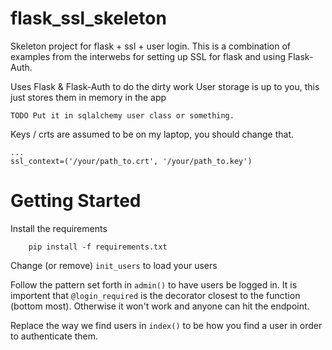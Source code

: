 flask_ssl_skeleton
==================

Skeleton project for flask + ssl + user login. This is a combination of examples from the interwebs for setting up SSL for flask and using Flask-Auth. 

Uses Flask & Flask-Auth to do the dirty work
User storage is up to you, this just stores them in memory in the app

	TODO Put it in sqlalchemy user class or something. 

Keys / crts are assumed to be on my laptop, you should change that.
   
    ...
    ssl_context=('/your/path_to.crt', '/your/path_to.key')
   
Getting Started
===================
Install the requirements 
    
		pip install -f requirements.txt

Change (or remove) <code>init_users</code> to load your users

Follow the pattern set forth in <code>admin()</code> to have users be logged in. It is importent that <code>@login_required</code> is the decorator closest to the function (bottom most). Otherwise it won't work and anyone can hit the endpoint. 


Replace the way we find users in <code>index()</code> to be how you find a user in order to authenticate them.
